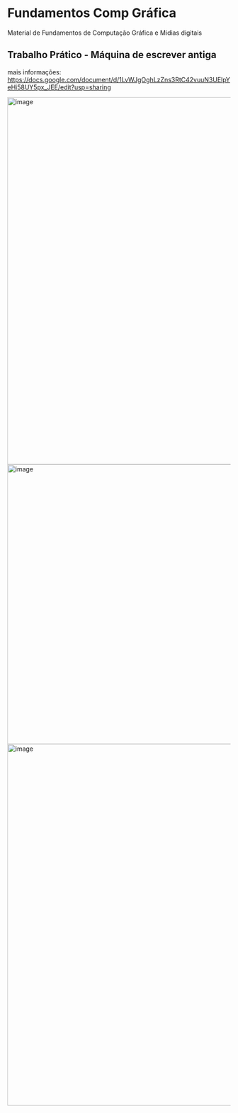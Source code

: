 # Fundamentos Comp Gráfica
Material de Fundamentos de Computação Gráfica e Midias digitais


## Trabalho Prático - Máquina de escrever antiga
mais informações:
https://docs.google.com/document/d/1LvWJgOghLzZns3RtC42vuuN3UElpYeHi58UY5px_JEE/edit?usp=sharing

<img width="844" height="829" alt="image" src="https://github.com/user-attachments/assets/81f29687-87d1-4ceb-9e35-6a5dbbcbddb5" />

<img width="697" height="631" alt="image" src="https://github.com/user-attachments/assets/1a146a7f-b426-4293-86a8-200194383ad5" />

<img width="684" height="816" alt="image" src="https://github.com/user-attachments/assets/7801cfe9-ce07-4b85-b794-3169b9aded6d" />
